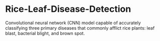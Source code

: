 # Rice-Leaf-Disease-Detection
Convolutional neural network (CNN) model capable of accurately classifying three primary diseases that commonly afflict rice plants: leaf blast, bacterial blight, and brown spot.
